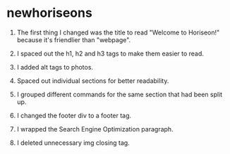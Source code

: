 # newhoriseons

1. The first thing I changed was the title to read "Welcome to Horiseon!" because it's friendlier than "webpage".

2. I spaced out the h1, h2 and h3 tags to make them easier to read.

3. I added alt tags to photos.

4. Spaced out individual sections for better readability.

5. I grouped different commands for the same section that had been split up.

6. I changed the footer div to a footer tag.

7. I wrapped the Search Engine Optimization paragraph.

8. I deleted unnecessary img closing tag.
